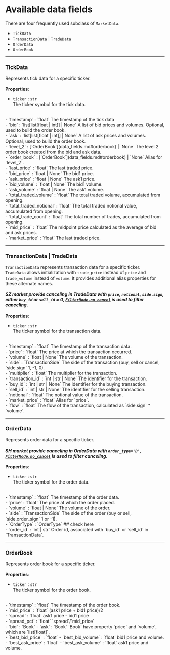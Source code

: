 # Available data fields  

There are four frequently used subclass of `MarketData`.  
- `TickData`  
- `TransactionData` | `TradeData`  
- `OrderData`  
- `OrderBook`<br>

***

### TickData  

Represents tick data for a specific ticker.<br>
<br>
**Properties**:<br>
- `ticker` : `str`  
The ticker symbol for the tick data.      
<br> 
- `timestamp` : `float`  
The timestamp of the tick data    
<br> 
- `bid` : `list[list[float | int]] | None`  
A list of bid prices and volumes. Optional, used to build the order book.  
<br> 
- `ask` : `list[list[float | int]] | None`  
A list of ask prices and volumes. Optional, used to build the order book.    
<br> 
- `level_2` : [`OrderBook`](data_fields.md#orderbook) | `None`  
The level 2 order book created from the bid and ask data.  
<br> 
- `order_book` : [`OrderBook`](data_fields.md#orderbook) | `None`  
Alias for `level_2`.  
<br> 
- `last_price` : `float`  
The last traded price.  
<br> 
- `bid_price` : `float | None`  
The bid1 price.  
<br> 
- `ask_price` : `float | None`  
The ask1 price.  
<br> 
- `bid_volume` : `float | None`  
The bid1 volume.  
<br> 
- `ask_volume` : `float | None`  
The ask1 volume.  
<br> 
- `total_traded_volume` : `float`  
The total traded volume, accumulated from opening.  
<br> 
- `total_traded_notional` : `float`  
The total traded notional value, accumulated from opening.  
<br> 
- `total_trade_count` : `float`  
The total number of trades, accumulated from opening.  
<br> 
- `mid_price` : `float`  
The midpoint price calculated as the average of bid and ask prices.  
<br> 
- `market_price` : `float`  
The last traded price.  

***

### TransactionData | TradeData  

`TransactionData` represents transaction data for a specific ticker.<br>
`TradeData` allows initialization with `trade_price` instead of `price` and 
`trade_volume` instead of `volume`.
It provides additional alias properties for these alternate names. <br>
<br>
***SZ market provide canceling in TradeData with `price`, `notional`, `side.sign`, either `buy_id` or `sell_id` = 0, [`FilterMode.no_cancel`](factor_demo.md#hooks-and-callbacks) is used to filter canceling.***<br>
<br>
**Properties**:<br>
- `ticker` : `str`  
The ticker symbol for the transaction data.  
<br> 
- `timestamp` : `float`  
The timestamp of the transaction data.  
<br> 
- `price` : `float`  
The price at which the transaction occurred.  
<br> 
- `volume` : `float | None`  
The volume of the transaction.   
<br> 
- `side` : `TransactionSide`  
The side of the transaction (buy, sell or cancel, `side.sign` 1, -1, 0).   
<br> 
- `multiplier` : `float`  
The multiplier for the transaction.  
<br> 
- `transaction_id` : `int | str | None`  
The identifier for the transaction.  
<br>
- `buy_id` : `int | str | None`  
The identifier for the buying transaction.  
<br> 
- `sell_id` : `int | str | None`  
The identifier for the selling transaction.  
<br> 
- `notional` : `float`  
The notional value of the transaction.  
<br> 
- `market_price` : `float`  
Alias for `price`.  
<br> 
- `flow` : `float`  
The flow of the transaction, calculated as `side.sign` * `volume`.  

***

### OrderData  
Represents order data for a specific ticker.<br>
<br>
***SH market provide canceling in OrderData with `order_type='D'`, [`FilterMode.no_cancel`](factor_demo.md#hooks-and-callbacks) is used to filter canceling.***<br>
<br>
**Properties**:<br>
- `ticker` : `str`  
The ticker symbol for the order data.    
<br> 
- `timestamp` : `float`  
The timestamp of the order data.  
<br> 
- `price` : `float`  
The price at which the order placed.  
<br> 
- `volume` : `float | None`  
The volume of the order.   
<br> 
- `side` : `TransactionSide`  
The side of the order (buy or sell, `side.order_sign` 1 or -1).  
<br> 
- `OrderType` : `OrderType` ## check here  
<br> 
- `order_id` : `int | str`  
Order id, associated with `buy_id` or `sell_id` in `TransactionData`.  

***

### OrderBook
Represents order book for a specific ticker.<br>
<br>
**Properties**:<br>
- `ticker` : `str`  
The ticker symbol for the order book.    
<br> 
- `timestamp` : `float`  
The timestamp of the order book.  
<br> 
- `mid_price` : `float`  
(ask1 price + bid1 price)/2  
<br> 
- `spread` : `float`  
ask1 price - bid1 price  
<br> 
- `spread_pct` : `float`  
`spread`/`mid_price`  
<br> 
- `bid` : `Book`  
- `ask` : `Book`  
`Book` have property `price` and `volume`, which are `list[float]`.  
<br> 
- `best_bid_price` : `float`  
- `best_bid_volume` : `float`  
bid1 price and volume.  
<br> 
- `best_ask_price` : `float`  
- `best_ask_volume` : `float`  
ask1 price and volume.